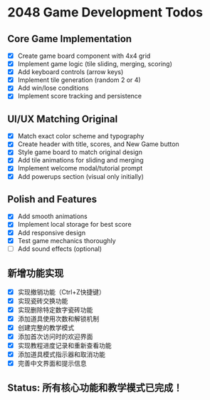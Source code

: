 # 2048 Game Development Todos

## Core Game Implementation
- [x] Create game board component with 4x4 grid
- [x] Implement game logic (tile sliding, merging, scoring)
- [x] Add keyboard controls (arrow keys)
- [x] Implement tile generation (random 2 or 4)
- [x] Add win/lose conditions
- [x] Implement score tracking and persistence

## UI/UX Matching Original
- [x] Match exact color scheme and typography
- [x] Create header with title, scores, and New Game button
- [x] Style game board to match original design
- [x] Add tile animations for sliding and merging
- [x] Implement welcome modal/tutorial prompt
- [x] Add powerups section (visual only initially)

## Polish and Features
- [x] Add smooth animations
- [x] Implement local storage for best score
- [x] Add responsive design
- [x] Test game mechanics thoroughly
- [ ] Add sound effects (optional)

## 新增功能实现
- [x] 实现撤销功能（Ctrl+Z快捷键）
- [x] 实现瓷砖交换功能
- [x] 实现删除特定数字瓷砖功能
- [x] 添加道具使用次数和解锁机制
- [x] 创建完整的教学模式
- [x] 添加首次访问时的欢迎界面
- [x] 实现教程进度记录和重新查看功能
- [x] 添加道具模式指示器和取消功能
- [x] 完善中文界面和提示信息

## Status: 所有核心功能和教学模式已完成！

